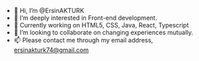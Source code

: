 - 👋 Hi, I’m @ErsinAKTURK
- 👀 I’m deeply interested in Front-end development.
- 🌱 Currently working on HTML5, CSS, Java, React, Typescript
- 💞️ I’m looking to collaborate on changing experiences mutually.
- 📫 Please contact me through my email address, ersinakturk74@gmail.com

<!---
ErsinAKTURK/ErsinAKTURK is a ✨ special ✨ repository because its `README.md` (this file) appears on your GitHub profile.
You can click the Preview link to take a look at your changes.# RSNTURK
